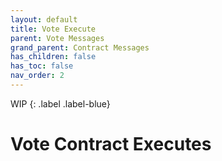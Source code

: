 ```yaml
---
layout: default
title: Vote Execute
parent: Vote Messages
grand_parent: Contract Messages
has_children: false
has_toc: false
nav_order: 2
---
```


WIP
{: .label .label-blue}

# Vote Contract Executes